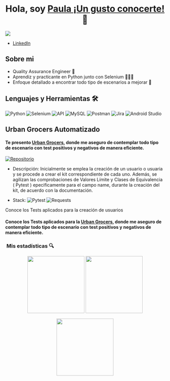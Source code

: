 <div align="center">
  <h1 align="center">Hola, soy <a href="https://www.linkedin.com/in/paula-salinas-qa-engineer">Paula ¡Un gusto conocerte!</a> 👋</h1>
</div>
<img src="https://i.imgur.com/af8Fc4K.png">

- [LinkedIn](www.linkedin.com/in/paula-salinas-qa-engineer)

## Sobre mi

- Quality Assurance Engineer 🐛
- Aprendiz y practicante en Python junto con Selenium 👩🏼‍💻
- Enfoque detallado a encontrar todo tipo de escenarios a mejorar 👀

## Lenguajes y Herramientas 🛠️

![Python](https://img.shields.io/badge/Python-3776AB?style=for-the-badge&logo=python&logoColor=white)
![Selenium](https://img.shields.io/badge/Selenium-43B02A?style=for-the-badge&logo=selenium&logoColor=white)
![API](https://img.shields.io/badge/API-0088CC?style=for-the-badge&logo=apachespark&logoColor=white)
![MySQL](https://img.shields.io/badge/MySQL-4479A1?style=for-the-badge&logo=mysql&logoColor=white)
![Postman](https://img.shields.io/badge/Postman-FF6C37?style=for-the-badge&logo=postman&logoColor=white)
![Jira](https://img.shields.io/badge/Jira-0052CC?style=for-the-badge&logo=jira&logoColor=white)
![Android Studio](https://img.shields.io/badge/Android_Studio-3DDC84?style=for-the-badge&logo=android-studio&logoColor=white)

## Urban Grocers Automatizado
#### Te presento [Urban Grocers](https://github.com/paulasalinas122-sudo/qa-project-Urban-Grocers-app-es), donde me aseguro de contemplar todo tipo de escenario con test positivos y negativos de manera eficiente.
[![Repositorio](https://img.shields.io/badge/GitHub-qa--project--Urban--Grocers--app--es-181717?style=for-the-badge&logo=github&logoColor=white)](https://github.com/paulasalinas122-sudo/qa-project-Urban-Grocers-app-es)
- Descripción: Inicialmente se emplea la creación de un usuario o usuaria y se procede a crear el kit correspondiente de cada uno. Además, se agilizan las comprobaciones de Valores Límite y Clases de Equivalencia ( Pytest ) epecificamente para el campo name, durante la creación del kit, de acuerdo con la documentación.
  
- Stack:     ![Pytest](https://img.shields.io/badge/Pytest-3776AB?style=for-the-badge&logo=pytest&logoColor=white)
![Requests](https://img.shields.io/badge/Requests-20232A?style=for-the-badge&logo=python&logoColor=white)

Conoce los Tests aplicados para la creación de usuarios
#### Conoce los Tests aplicados para la [Urban Grocers](https://github.com/paulasalinas122-sudo/qa-project-Urban-Grocers-app-es), donde me aseguro de contemplar todo tipo de escenario con test positivos y negativos de manera eficiente.

### &nbsp;Mis estadísticas 🔍

<p align="center">
  <img height="180em" src="https://github-readme-stats.vercel.app/api?username=paulasalinas122-sudo&show_icons=true&theme=tokyonight&include_all_commits=true&count_private=true"/>
  <img height="180em" src="https://github-readme-stats.vercel.app/api/top-langs/?username=paulasalinas122-sudo&layout=compact&langs_count=8&theme=tokyonight"/>
</p>

<p align="center">
  <img height="180em" src="https://streak-stats.demolab.com?user=paulasalinas122-sudo&theme=tokyonight&date_format=M%20j%5B%2C%20Y%5D"/>
</p>




